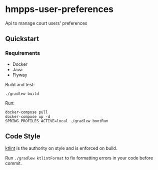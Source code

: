 # hmpps-user-preferences

Api to manage court users' preferences

## Quickstart

### Requirements

- Docker
- Java
- Flyway

Build and test:

```
./gradlew build
```

Run:

```
docker-compose pull
docker-compose up -d
SPRING_PROFILES_ACTIVE=local ./gradlew bootRun
```

## Code Style

[ktlint](https://github.com/pinterest/ktlint) is the authority on style and is enforced on build.

Run `./gradlew ktlintFormat` to fix formatting errors in your code before commit.
